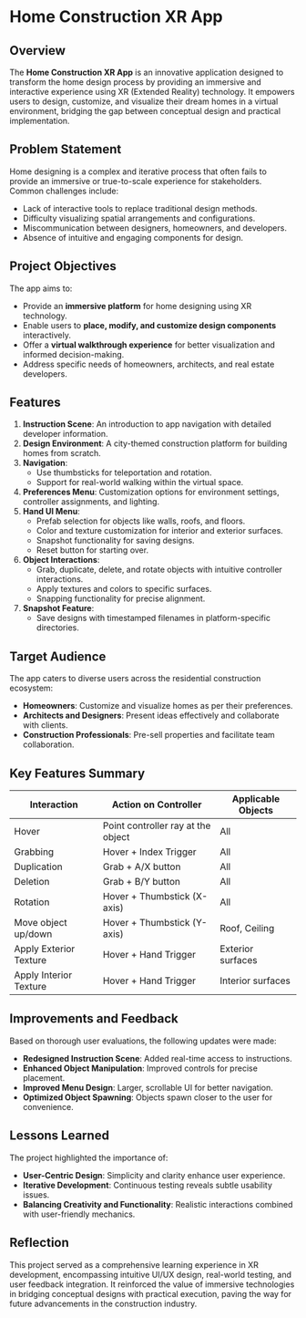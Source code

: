 
# Home Construction XR App

## Overview

The **Home Construction XR App** is an innovative application designed to transform the home design process by providing an immersive and interactive experience using XR (Extended Reality) technology. It empowers users to design, customize, and visualize their dream homes in a virtual environment, bridging the gap between conceptual design and practical implementation.

## Problem Statement

Home designing is a complex and iterative process that often fails to provide an immersive or true-to-scale experience for stakeholders. Common challenges include:

- Lack of interactive tools to replace traditional design methods.
- Difficulty visualizing spatial arrangements and configurations.
- Miscommunication between designers, homeowners, and developers.
- Absence of intuitive and engaging components for design.

## Project Objectives

The app aims to:

- Provide an **immersive platform** for home designing using XR technology.
- Enable users to **place, modify, and customize design components** interactively.
- Offer a **virtual walkthrough experience** for better visualization and informed decision-making.
- Address specific needs of homeowners, architects, and real estate developers.

## Features

1. **Instruction Scene**: An introduction to app navigation with detailed developer information.
2. **Design Environment**: A city-themed construction platform for building homes from scratch.
3. **Navigation**: 
   - Use thumbsticks for teleportation and rotation.
   - Support for real-world walking within the virtual space.
4. **Preferences Menu**: Customization options for environment settings, controller assignments, and lighting.
5. **Hand UI Menu**:
   - Prefab selection for objects like walls, roofs, and floors.
   - Color and texture customization for interior and exterior surfaces.
   - Snapshot functionality for saving designs.
   - Reset button for starting over.
6. **Object Interactions**:
   - Grab, duplicate, delete, and rotate objects with intuitive controller interactions.
   - Apply textures and colors to specific surfaces.
   - Snapping functionality for precise alignment.
7. **Snapshot Feature**:
   - Save designs with timestamped filenames in platform-specific directories.

## Target Audience

The app caters to diverse users across the residential construction ecosystem:

- **Homeowners**: Customize and visualize homes as per their preferences.
- **Architects and Designers**: Present ideas effectively and collaborate with clients.
- **Construction Professionals**: Pre-sell properties and facilitate team collaboration.

## Key Features Summary

| Interaction                | Action on Controller                     | Applicable Objects       |
|----------------------------|------------------------------------------|--------------------------|
| Hover                     | Point controller ray at the object       | All                      |
| Grabbing                  | Hover + Index Trigger                    | All                      |
| Duplication               | Grab + A/X button                        | All                      |
| Deletion                  | Grab + B/Y button                        | All                      |
| Rotation                  | Hover + Thumbstick (X-axis)              | All                      |
| Move object up/down       | Hover + Thumbstick (Y-axis)              | Roof, Ceiling            |
| Apply Exterior Texture    | Hover + Hand Trigger                     | Exterior surfaces        |
| Apply Interior Texture    | Hover + Hand Trigger                     | Interior surfaces        |

## Improvements and Feedback

Based on thorough user evaluations, the following updates were made:

- **Redesigned Instruction Scene**: Added real-time access to instructions.
- **Enhanced Object Manipulation**: Improved controls for precise placement.
- **Improved Menu Design**: Larger, scrollable UI for better navigation.
- **Optimized Object Spawning**: Objects spawn closer to the user for convenience.

## Lessons Learned

The project highlighted the importance of:

- **User-Centric Design**: Simplicity and clarity enhance user experience.
- **Iterative Development**: Continuous testing reveals subtle usability issues.
- **Balancing Creativity and Functionality**: Realistic interactions combined with user-friendly mechanics.

## Reflection

This project served as a comprehensive learning experience in XR development, encompassing intuitive UI/UX design, real-world testing, and user feedback integration. It reinforced the value of immersive technologies in bridging conceptual designs with practical execution, paving the way for future advancements in the construction industry.
